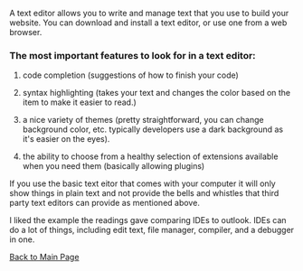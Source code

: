 

A text editor allows you to write and manage text that you use to build your website. You can download and install a text editor, or use one from a web browser.

### The most important features to look for in a text editor:
1. code completion (suggestions of how to finish your code)

2. syntax highlighting (takes your text and changes the color based on the item to make it easier to read.)

3. a nice variety of themes (pretty straightforward, you can change background color, etc. typically developers use a dark background as it's easier on the eyes).
4. the ability to choose from a healthy selection of extensions available when you need them (basically allowing plugins)


If you use the basic text eitor that comes with your computer it will only show things in plain text and not provide the bells and whistles that third party text editors can provide as mentioned above.

I liked the example the readings gave comparing IDEs to outlook. IDEs can do a lot of things, including edit text, file manager, compiler, and a debugger in one.



[Back to Main Page](README.md)
